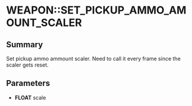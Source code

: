 # WEAPON::SET_PICKUP_AMMO_AMOUNT_SCALER

## Summary
Set pickup ammo ammount scaler. Need to call it every frame since the scaler gets reset.

## Parameters
* **FLOAT** scale